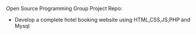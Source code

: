 Open Source Programming Group Project Repo:
- Develop a complete hotel booking website using HTML,CSS,JS,PHP and Mysql
